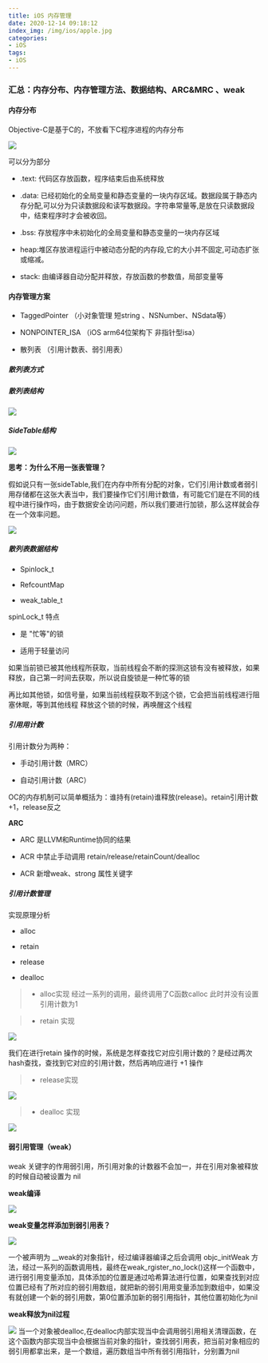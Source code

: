 ```yaml
---
title: iOS 内存管理
date: 2020-12-14 09:18:12
index_img: /img/ios/apple.jpg
categories:
- iOS
tags:
- iOS
---
```


### 汇总：内存分布、内存管理方法、数据结构、ARC&MRC 、weak 

#### 内存分布

Objective-C是基于C的，不放看下C程序进程的内存分布

![](/img/ios/arm/buju.png)

可以分为部分

- .text: 代码区存放函数，程序结束后由系统释放

- .data: 已经初始化的全局变量和静态变量的一块内存区域。数据段属于静态内存分配,可以分为只读数据段和读写数据段。字符串常量等,是放在只读数据段中，结束程序时才会被收回。


- .bss: 存放程序中未初始化的全局变量和静态变量的一块内存区域

- heap:堆区存放进程运行中被动态分配的内存段,它的大小并不固定,可动态扩张或缩减。


- stack: 由编译器自动分配并释放，存放函数的参数值，局部变量等

#### 内存管理方案

- TaggedPointer （小对象管理 短string 、NSNumber、NSdata等）

- NONPOINTER_ISA （iOS arm64位架构下 非指针型isa）

- 散列表 （引用计数表、弱引用表）

##### 散列表方式

##### 散列表结构

![](/img/ios/arm/sideTables.png)

##### SideTable结构

![](/img/ios/arm/sidetable.png)

**思考：为什么不用一张表管理？**

假如说只有一张sideTable,我们在内存中所有分配的对象，它们引用计数或者弱引用存储都在这张大表当中，我们要操作它们引用计数值，有可能它们是在不同的线程中进行操作吗，由于数据安全访问问题，所以我们要进行加锁，那么这样就会存在一个效率问题。

![](/img/ios/arm/sidetablesuo.png)

##### 散列表数据结构

- Spinlock_t

- RefcountMap 

- weak_table_t

spinLock_t 特点

- 是 "忙等"的锁

- 适用于轻量访问


如果当前锁已被其他线程所获取，当前线程会不断的探测这锁有没有被释放，如果释放，自己第一时间去获取，所以说自旋锁是一种忙等的锁

再比如其他锁，如信号量，如果当前线程获取不到这个锁，它会把当前线程进行阻塞休眠，等到其他线程
释放这个锁的时候，再唤醒这个线程


##### 引用用计数

引用计数分为两种：

- 手动引用计数（MRC）

- 自动引用计数（ARC）

OC的内存机制可以简单概括为：谁持有(retain)谁释放(release)。retain引用计数+1，release反之

**ARC**

- ARC 是LLVM和Runtime协同的结果

- ACR 中禁止手动调用 retain/release/retainCount/dealloc

- ACR 新增weak、strong 属性关键字


##### 引用计数管理

实现原理分析

- alloc

- retain

- release

- dealloc

>- alloc实现
   经过一系列的调用，最终调用了C函数calloc
   此时并没有设置引用计数为1

>- retain 实现

![](/img/ios/arm/retain.png)


我们在进行retain 操作的时候，系统是怎样查找它对应引用计数的？是经过两次hash查找，查找到它对应的引用计数，然后再响应进行 +1 操作

>- release实现

![](/img/ios/arm/release.png)

>- dealloc 实现

![](/img/ios/arm/dealloc.png)

#### 弱引用管理（weak）

weak 关键字的作用弱引用，所引用对象的计数器不会加一，并在引用对象被释放的时候自动被设置为 nil

**weak编译**

![](/img/ios/arm/weakgl.png)


**weak变量怎样添加到弱引用表？**

![](/img/ios/arm/addweak.png)

一个被声明为 __weak的对象指针，经过编译器编译之后会调用 objc_initWeak 方法，经过一系列的函数调用栈，最终在weak_rgister_no_lock()这样一个函数中，进行弱引用变量添加，具体添加的位置是通过哈希算法进行位置，如果查找到对应位置已经有了所对应的弱引用数组，就把新的弱引用用变量添加到数组中，如果没有就创建一个新的弱引用数，第0位置添加新的弱引用指针，其他位置初始化为nil

**weak释放为nil过程**

![](/img/ios/arm/deallocweak.png)
当一个对象被dealloc,在dealloc内部实现当中会调用弱引用相关清理函数，在这个函数内部实现当中会根据当前对象的指针，查找弱引用表，把当前对象相应的弱引用都拿出来，是一个数组，遍历数组当中所有弱引用指针，分别置为nil

